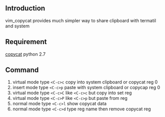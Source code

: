 Introduction
---
vim_copycat provides much simpler way to share clipboard with termatil and system


Requirement
---
[copycat](https://github.com/littleq0903/copycat)
python 2.7


Command
---

1. virtual mode type `<C-c>c` copy into system clipboard or copycat reg 0
2. insert mode type `<C-c>p` paste with system clipboard or copycap reg 0
3. virtual mode type `<C-c>C` like `<C-c>c` but copy into set reg
4. virtual mode type `<C-c>P` like `<C-c>p` but paste from reg
5. normal mode type `<C-c>l` show copycat data
6. normal mode type `<C-c>d` type reg name then remove copycat reg

